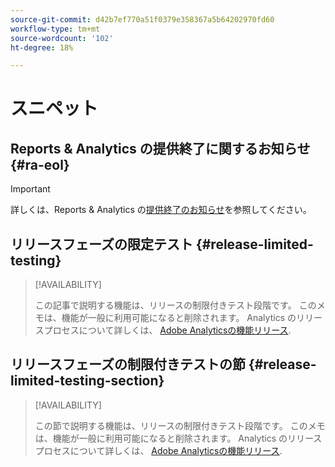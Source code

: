 ```yaml
---
source-git-commit: d42b7ef770a51f0379e358367a5b64202970fd60
workflow-type: tm+mt
source-wordcount: '102'
ht-degree: 18%

---
```

# スニペット

## Reports &amp; Analytics の提供終了に関するお知らせ {#ra-eol}

>[!IMPORTANT]
>
>詳しくは、Reports &amp; Analytics の[提供終了のお知らせ](https://express.adobe.com/page/6WnF8JK6IRDhf/)を参照してください。

## リリースフェーズの限定テスト {#release-limited-testing}

>[!AVAILABILITY]
>
>この記事で説明する機能は、リリースの制限付きテスト段階です。 このメモは、機能が一般に利用可能になると削除されます。 Analytics のリリースプロセスについて詳しくは、 [Adobe Analyticsの機能リリース](/help/release-notes/releases.md).

## リリースフェーズの制限付きテストの節 {#release-limited-testing-section}

>[!AVAILABILITY]
>
>この節で説明する機能は、リリースの制限付きテスト段階です。 このメモは、機能が一般に利用可能になると削除されます。 Analytics のリリースプロセスについて詳しくは、 [Adobe Analyticsの機能リリース](/help/release-notes/releases.md).